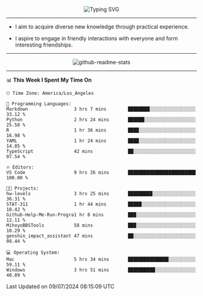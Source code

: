 <p align="center">
  <img src="https://readme-typing-svg.demolab.com?font=Fira+Code&weight=500&size=32&duration=2500&pause=1600&center=true&vCenter=true&random=false&width=1024&height=64&lines=Hi+there+%F0%9F%91%8B;I'm+delighted+you+could+make+it+here+%F0%9F%8E%89;I'm+Harry%2C+a+college+student+still+finding+my+way" alt="Typing SVG" />
</p>


---


- I aim to acquire diverse new knowledge through practical experience.

- I aspire to engage in friendly interactions with everyone and form interesting friendships.


---


<p align="center">
  <img src="https://github-readme-stats.vercel.app/api?username=Harry-Jing&show_icons=true" alt="github-readme-stats"/>
</p>


---

<!--START_SECTION:waka-->
📊 **This Week I Spent My Time On** 

```text
🕑︎ Time Zone: America/Los_Angeles

💬 Programming Languages: 
Markdown                 3 hrs 7 mins        ████████░░░░░░░░░░░░░░░░░   33.12 % 
Python                   2 hrs 24 mins       ██████░░░░░░░░░░░░░░░░░░░   25.58 % 
R                        1 hr 36 mins        ████░░░░░░░░░░░░░░░░░░░░░   16.98 % 
YAML                     1 hr 24 mins        ████░░░░░░░░░░░░░░░░░░░░░   14.85 % 
TypeScript               42 mins             ██░░░░░░░░░░░░░░░░░░░░░░░   07.54 % 

🔥 Editors: 
VS Code                  9 hrs 26 mins       █████████████████████████   100.00 % 

🐱‍💻 Projects: 
hw-levels                3 hrs 25 mins       █████████░░░░░░░░░░░░░░░░   36.31 % 
STAT-311                 1 hr 44 mins        █████░░░░░░░░░░░░░░░░░░░░   18.42 % 
Github-Help-Me-Run-Progra1 hr 8 mins         ███░░░░░░░░░░░░░░░░░░░░░░   12.11 % 
MihoyoBBSTools           58 mins             ███░░░░░░░░░░░░░░░░░░░░░░   10.29 % 
genshin_impact_assistant 47 mins             ██░░░░░░░░░░░░░░░░░░░░░░░   08.44 % 

💻 Operating System: 
Mac                      5 hrs 34 mins       ███████████████░░░░░░░░░░   59.11 % 
Windows                  3 hrs 51 mins       ██████████░░░░░░░░░░░░░░░   40.89 % 
```


 Last Updated on 09/07/2024 08:15:09 UTC
<!--END_SECTION:waka-->
